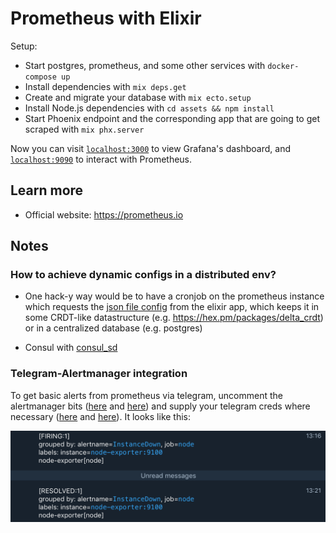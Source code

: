 # Prometheus with Elixir

Setup:

- Start postgres, prometheus, and some other services with `docker-compose up`
- Install dependencies with `mix deps.get`
- Create and migrate your database with `mix ecto.setup`
- Install Node.js dependencies with `cd assets && npm install`
- Start Phoenix endpoint and the corresponding app that are going to get scraped with `mix phx.server`

Now you can visit [`localhost:3000`](http://localhost:3000) to view Grafana's dashboard, and [`localhost:9090`](http://localhost:9090) to interact with Prometheus.

## Learn more

- Official website: https://prometheus.io

## Notes

### How to achieve dynamic configs in a distributed env?

- One hack-y way would be to have a cronjob on the prometheus instance which requests the [json file config](https://prometheus.io/docs/prometheus/latest/configuration/configuration/#file_sd_config) from the elixir app, which keeps it in some CRDT-like datastructure (e.g. https://hex.pm/packages/delta_crdt) or in a centralized database (e.g. postgres)

- Consul with [consul_sd](https://prometheus.io/docs/prometheus/latest/configuration/configuration/#consul_sd_config)

### Telegram-Alertmanager integration

To get basic alerts from prometheus via telegram, uncomment the alertmanager bits ([here](https://github.com/syfgkjasdkn/prometheus-elixir-demo/blob/a3de27eaaa944ab7b35ae3c4d53a3fab2824dcb1/docker-compose.yml#L38-L51) and [here](https://github.com/syfgkjasdkn/prometheus-elixir-demo/blob/a3de27eaaa944ab7b35ae3c4d53a3fab2824dcb1/prometheus/prometheus.yml#L6-L10)) and supply your telegram creds where necessary ([here](https://github.com/syfgkjasdkn/prometheus-elixir-demo/blob/a3de27eaaa944ab7b35ae3c4d53a3fab2824dcb1/prometheus_bot/config.yml#L1) and [here](https://github.com/syfgkjasdkn/prometheus-elixir-demo/blob/a3de27eaaa944ab7b35ae3c4d53a3fab2824dcb1/alertmanager/alertmanager.yml#L8)). It looks like this:

![Telegram-Alertmanager integration](https://github.com/syfgkjasdkn/prometheus-elixir-demo/blob/master/public/Screenshot%202019-04-22%20at%2013.33.08.png)
